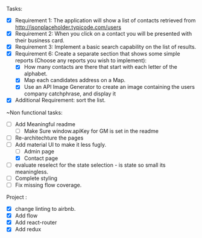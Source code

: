 Tasks:

* [x] Requirement 1: The application will show a list of contacts retrieved from http://jsonplaceholder.typicode.com/users
* [x] Requirement 2: When you click on a contact you will be presented with their business card.
* [x] Requirement 3: Implement a basic search capability on the list of results.
* [x] Requirement 6: Create a separate section that shows some simple reports (Choose any reports you wish to implement):
   * [x] How many contacts are there that start with each letter of the alphabet.
   * [x] Map each candidates address on a Map.
   * [x] Use an API Image Generator to create an image containing the users company catchphrase, and display it
* [x] Additional Requirement: sort the list.

~Non functional tasks:
 * [ ] Add Meaningful readme
    * [ ] Make Sure window.apiKey for GM is set in the readme
 * [ ] Re-architechture the pages
 * [ ] Add material UI to make it less fugly.
   * [ ] Admin page
   * [x] Contact page
 * [ ] evaluate reselect for the state selection - is state so small its meaningless.
 * [ ] Complete styling
 * [ ] Fix missing flow coverage.

Project :

* [x] change linting to airbnb.
* [x] Add flow
* [x] Add react-router
* [x] Add redux
